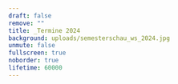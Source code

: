 ```yaml
---
draft: false
remove: ""
title: _Termine 2024
background: uploads/semesterschau_ws_2024.jpg
unmute: false
fullscreen: true
noborder: true
lifetime: 60000
---
```

